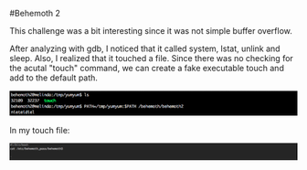 #Behemoth 2

This challenge was a bit interesting since it was not simple buffer overflow. 

After analyzing with gdb, I noticed that it called system, lstat, unlink and sleep.
Also, I realized that it touched a file. Since there was no checking for the acutal "touch" command, we can create a fake executable touch and add to the default path.


![Behemoth 2](Photos/Behemoth2.png)

In my touch file:

![Behemoth 2](Photos/Behemoth2-1.png)
